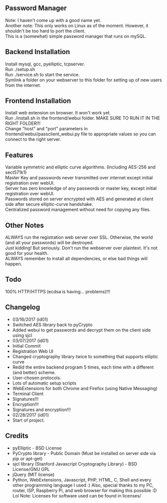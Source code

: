 ## Password Manager
Note: I haven't come up with a good name yet.  
Another note: This only works on Linux as of the moment. However, it shouldn't be too hard to port the client.  
This is a (somewhat) simple password manager that runs on mySQL.  

## Backend Installation
Install mysql, gcc, pyelliptic, tcpserver.  
Run ./setup.sh  
Run ./service.sh to start the service.  
Symlink a folder on your webserver to this folder for setting up of new users from the internet.  

## Frontend Installation
Install web extension on browser. It won't work yet.  
Run ./install.sh in the frontend/webui folder. MAKE SURE TO RUN IT IN THE RIGHT FOLDER!!!  
Change "host" and "port" parameters in frontend/webui/passclient_webui.py file to appropriate values so you can connect to the right server.  

## Features
Variable symmetric and elliptic curve algorithms. (Including AES-256 and sect571k1)  
Master Key and passwords never transmitted over internet except initial registration over webUI.  
Server has zero knowledge of any passwords or master key, except initial registration over webUI.  
Passwords stored on server encrypted with AES and generated at client side after secure elliptic-curve handshake.  
Centralized password management without need for copying any files.  

## Other Notes
ALWAYS run the registration web server over SSL. Otherwise, the world (and all your passwords) will be destroyed.  
Just kidding! But seriously. Don't run the webserver over plaintext. It's not good for your health.  
ALWAYS remember to install all dependencies, or else bad things will happen.  

## Todo
100% HTTP/HTTPS (ecdsa is having... problems)!!!  

## Changelog
* 03/16/2017 (id01)  
 * Switched AES library back to pyCrypto  
 * Added webui to get passwords and decrypt them on the client side using sjcl  
* 03/07/2017 (id01)  
 * Initial Commit  
 * Registration Web UI  
 * Changed cryptography library twice to something that supports elliptic curve  
 * Redid the entire backend program 5 times, each time with a different (and better) scheme.  
 * User-chosen protocols.  
 * Lots of automatic setup scripts  
 * WebExtensions for both Chrome and Firefox (using Native Messaging)  
 * Terminal Client  
 * Signatures!!!  
 * Encryption!!!  
 * Signatures and encryption!!!  
* 02/28/2017 (id01)  
 * Start of project.  

## Credits
* pyElliptic - BSD License
* PyCrypto library - Public Domain (Must be installed on server side via pip or apt-get)
* sjcl library (Stanford Javascript Cryptography Library) - BSD License/GNU GPL
* jQuery (MIT license)
* Python, WebExtensions, Javascript, PHP, HTML, C, Shell and every other programming language I used :)
 Also, special thanks to my PC, router, ISP, Raspberry Pi, and web browser for making this possible :D Lol
Note: Licenses for software used can be found in licenses/